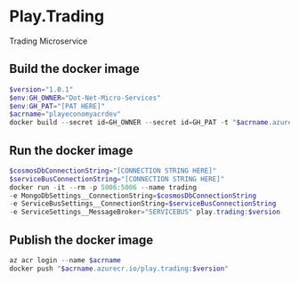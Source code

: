 # Play.Trading
Trading Microservice

## Build the docker image
```powershell
$version="1.0.1"
$env:GH_OWNER="Dot-Net-Micro-Services"
$env:GH_PAT="[PAT HERE]"
$acrname="playeconomyacrdev"
docker build --secret id=GH_OWNER --secret id=GH_PAT -t "$acrname.azurecr.io/play.trading:$version" .
```

## Run the docker image
```powershell
$cosmosDbConnectionString="[CONNECTION STRING HERE]"
$serviceBusConnectionString="[CONNECTION STRING HERE]"
docker run -it --rm -p 5006:5006 --name trading
-e MongoDbSettings__ConnectionString=$cosmosDbConnectionString
-e ServiceBusSettings__ConnectionString=$serviceBusConnectionString
-e ServiceSettings__MessageBroker="SERVICEBUS" play.trading:$version
```

## Publish the docker image
```powershell
az acr login --name $acrname
docker push "$acrname.azurecr.io/play.trading:$version"
```